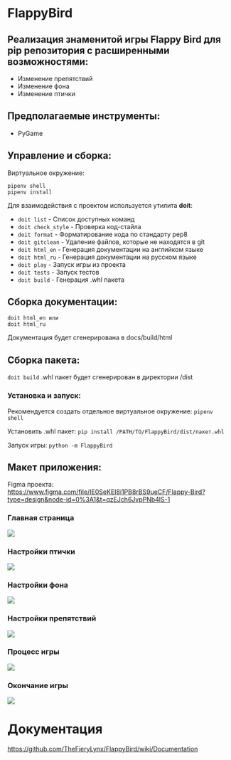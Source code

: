 # FlappyBird

## Реализация знаменитой игры Flappy Bird для pip репозитория с расширенными возможностями:

- Изменение препятствий
- Изменение фона
- Изменение птички

## Предполагаемые инструменты:

- PyGame

## Управление и сборка:
Виртуальное окружение:
```
pipenv shell
pipenv install 
```
Для взаимодействия с проектом используется утилита **doit**:
- ```doit list``` - Список доступных команд
- ```doit check_style``` - Проверка код-стайла 
- ```doit format``` - Форматирование кода по стандарту pep8
- ```doit gitclean``` - Удаление файлов, которые не находятся в git
- ```doit html_en``` - Генерация документации на английком языке
- ```doit html_ru``` - Генерация документации на русском языке
- ```doit play``` - Запуск игры из проекта
- ```doit tests``` - Запуск тестов
- ```doit build``` - Генерация .whl пакета

## Сборка документации:
```
doit html_en или
doit html_ru
```
Документация будет сгенерирована в docs/build/html

## Сборка пакета:
```doit build```
.whl пакет будет сгенерирован в директории /dist

### Установка и запуск:
Рекомендуется создать отдельное виртуальное окружение:
```pipenv shell```

Установить .whl пакет:
```pip install /PATH/TO/FlappyBird/dist/пакет.whl```

Запуск игры:
```python -m FlappyBird```

## Макет приложения:

Figma проекта: https://www.figma.com/file/IE0SeKEI8i1PB8rBS9ueCF/Flappy-Bird?type=design&node-id=0%3A1&t=qzEJch6JvpPNb4lS-1

### Главная страница

![](./images/menu.png)

### Настройки птички

![](./images/bird-settings.png)

### Настройки фона

![](./images/background-settings.png)

### Настройки препятствий

![](./images/barrier-settings.png)

### Процесс игры

![](./images/gameplay.png)

### Окончание игры

![](./images/game-over.png)

# Документация

https://github.com/TheFieryLynx/FlappyBird/wiki/Documentation
